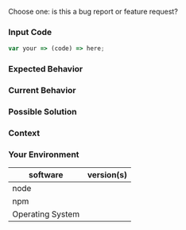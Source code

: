 <!---
Thanks for filing an issue 😄 ! Before you submit, please read the following:

Search open/closed issues before submitting since someone might have asked the same thing before!

If you have a support request or question please submit them to one of this resources:

* StackOverflow: http://stackoverflow.com/questions/tagged/kpr using the tag `kpr`
* Also have a look at the readme for more information on how to get support:
  https://github.com/kane-thornwyrd/kpr/blob/master/README.md

Issues on GitHub are only related to problems of kpr itself and we cannot answer
support questions here.
-->

Choose one: is this a bug report or feature request?

<!--- Provide a general summary of the issue in the title above -->

### Input Code

<!--- If you're describing a bug, please let us know which sample code reproduces your problem -->
<!--- If you have link to our REPL or a standalone repo please link that! -->

```js
var your => (code) => here;
```

### Expected Behavior

<!--- If you're describing a bug, tell us what should happen -->
<!--- If you're suggesting a change/improvement, tell us how it should work -->

### Current Behavior

<!--- If describing a bug, tell us what happens instead of the expected behavior -->
<!--- If suggesting a change/improvement, explain the difference from current behavior -->

### Possible Solution

<!--- Not obligatory, but suggest a fix/reason for the bug, -->
<!--- or ideas how to implement the addition or change -->

### Context

<!--- How has this issue affected you? What are you trying to accomplish? -->
<!--- Providing context helps us come up with a solution that is most useful in the real world -->

### Your Environment

<!--- Include as many relevant details about the environment you experienced the bug in -->

| software         | version(s) |
| ---------------- | ---------- |
| node             |
| npm              |
| Operating System |
